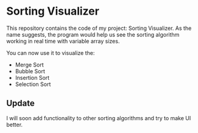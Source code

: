 # Sorting Visualizer

This repository contains the code of my project: Sorting Visualizer. As the name suggests, the program would help us see the sorting algorithm working in real time with variable array sizes. 

You can now use it to visualize the: 
- Merge Sort
- Bubble Sort
- Insertion Sort
- Selection Sort

## Update
I will soon add functionality to other sorting algorithms and try to make UI better. 